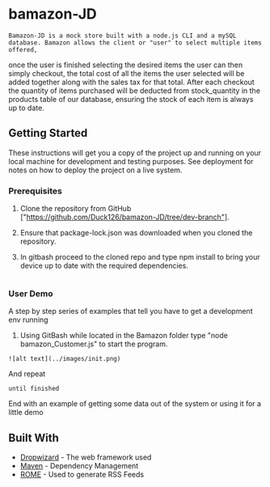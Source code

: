 # bamazon-JD

    Bamazon-JD is a mock store built with a node.js CLI and a mySQL database. Bamazon allows the client or "user" to select multiple items offered,
once the user is finished selecting the desired items the user can then simply checkout, the total cost of all the items the user selected will be 
added together along with the sales tax for that total. After each checkout the quantity of items purchased will be deducted from stock_quantity in the products table of our database, ensuring the stock of each item is always up to date.


## Getting Started

These instructions will get you a copy of the project up and running on your local machine for development and testing purposes. See deployment for notes on how to deploy the project on a live system.

### Prerequisites

1. Clone the repository from GitHub ["https://github.com/Duck126/bamazon-JD/tree/dev-branch"].

2. Ensure that package-lock.json was downloaded when you cloned the repository.

3. In gitbash proceed to the cloned repo and type npm install to bring your device up to date with the required dependencies.

```

```

### User Demo

A step by step series of examples that tell you have to get a development env running

1. Using GitBash while located in the Bamazon folder type "node bamazon_Customer.js" to start the program.

```
![alt text](../images/init.png)
```

And repeat

```
until finished
```

End with an example of getting some data out of the system or using it for a little demo



## Built With

* [Dropwizard](http://www.dropwizard.io/1.0.2/docs/) - The web framework used
* [Maven](https://maven.apache.org/) - Dependency Management
* [ROME](https://rometools.github.io/rome/) - Used to generate RSS Feeds



